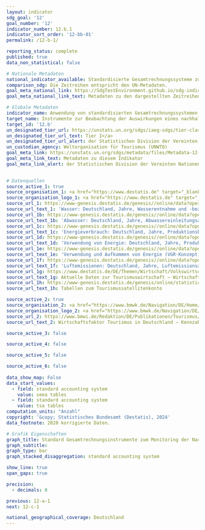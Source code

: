 ```yaml
---
layout: indicator    
sdg_goal: '12'    
goal_number: '12'    
indicator_number: 12.b.1    
indicator_sort_order: '12-bb-01'    
permalink: /12-b-1/    

reporting_status: complete    
published: true    
data_non_statistical: false    

# Nationale Metadaten    
national_indicator_available: Standardisierte Gesamtrechnungssysteme zur Beobachtung der Nachhaltigkeit im Tourismus    
comparison_sdg: Die Zeitreihen entspricht den UN-Metadaten.    
goal_meta_national_link: https://SdgTestEnvironment.github.io/sdg-indicators/public/Meta/12.b.1.pdf
goal_meta_national_link_text: Metadaten zu den dargestellten Zeitreihen    

# Globale Metadaten    
indicator_name: Anwendung von standardisierten Gesamtrechnungssystemen zur Beobachtung der wirtschaftlichen und ökologischen Aspekte der Nachhaltigkeit des Tourismus    
target_name: Instrumente zur Beobachtung der Auswirkungen eines nachhaltigen Tourismus, der Arbeitsplätze schafft und die lokale Kultur und lokale Produkte fördert, auf die nachhaltige Entwicklung entwickeln und anwenden    
target_id: '12.b'    
un_designated_tier_url: https://unstats.un.org/sdgs/iaeg-sdgs/tier-classification/'    
un_designated_tier_url_text: Tier I</a>    
un_designated_tier_url_alert: der Statistischen Division der Vereinten Nationen    
un_custodian_agency: Weltorganisation für Tourismus (UNWTO)    
goal_meta_link: https://unstats.un.org/sdgs/metadata/files/Metadata-12-0b-01.pdf    
goal_meta_link_text: Metadaten zu diesem Indikator    
goal_meta_link_alert: der Statistischen Division der Vereinten Nationen    
    

# Datenquellen
source_active_1: true
source_organisation_1: <a href="https://www.destatis.de" target="_blank"> Statistisches Bundesamt (Destatis) </a>
source_organisation_logo_1: <a href="https://www.destatis.de" target="_blank"><img src="https://sdg-indikatoren.de/public/OrgImgDe/destatis.png" alt="Logo destatis" style="height:60px; width:148px"/></a>
source_url_1: https://www-genesis.destatis.de/genesis//online/data?operation=table&code=85111-0002&bypass=true&language=de
source_url_text_1: 'Wasser: Deutschland, Jahre, Wasserentnahme und -bezug, Produktionsbereiche – GENESIS online 85111-002'
source_url_1b: https://www-genesis.destatis.de/genesis//online/data?operation=table&code=85111-0003&bypass=true&language=de
source_url_text_1b: 'Abwasser: Deutschland, Jahre, Abwassereinleitungsarten, Produktionsbereiche – GENESIS online 85111-0003'
source_url_1c: https://www-genesis.destatis.de/genesis//online/data?operation=table&code=85131-0001&bypass=true&language=de
source_url_text_1c: 'Energieverbrauch: Deutschland, Jahre, Produktionsbereiche – GENESIS online 85131-0001'
source_url_1d: https://www-genesis.destatis.de/genesis//online/data?operation=table&code=85131-0002&bypass=true&language=de
source_url_text_1d: 'Verwendung von Energie: Deutschland, Jahre, Produktionsbereiche, Energieträger – GENESIS online 85131-0002'
source_url_1e: https://www-genesis.destatis.de/genesis//online/data?operation=table&code=85131-0003&bypass=true&language=de
source_url_text_1e: 'Verwendung und Aufkommen von Energie (VGR-Konzept): Deutschland, Jahre, Energieträger – GENESIS online 85131-0003'
source_url_1f: https://www-genesis.destatis.de/genesis//online/data?operation=table&code=85111-0001&bypass=true&language=de
source_url_text_1f: 'Luftemissionen: Deutschland, Jahre, Luftemissionsart, Produktionsbereiche – GENESIS online 85111-0001'
source_url_1g: https://www.destatis.de/DE/Themen/Wirtschaft/Volkswirtschaftliche-Gesamtrechnungen-Inlandsprodukt/Publikationen/Downloads-Input-Output-Rechnung/aktuelle-daten-tourismuswirtschaft-kurzfasung.pdf
source_url_text_1g: Aktuelle Daten zur Tourismuswirtschaft – Wirtschaftliche Bedeutung und Nachhaltigkeit (Daten ab 2015)
source_url_1h: https://www-genesis.destatis.de/genesis/online/statistic/81711/de#abreadcrumb
source_url_text_1h: Tabellen zum Tourismussatellitenkonto

source_active_2: true
source_organisation_2: <a href="https://www.bmwk.de/Navigation/DE/Home/home.html" target="_blank"> Bundesministerium für Wirtschaft und Klimaschutz (BMWK) </a>
source_organisation_logo_2: <a href="https://www.bmwk.de/Navigation/DE/Home/home.html" target="_blank"><img src="https://sdg-indikatoren.de/public/OrgImgDe/bmwk.png" alt="Logo bmwk" style="height:60px; width:148px"/></a>
source_url_2: https://www.bmwi.de/Redaktion/DE/Publikationen/Tourismus/wirtschaftsfaktor-tourismus-deutschland-2012.html
source_url_text_2: Wirtschaftsfaktor Tourismus in Deutschland – Kennzahlen einer umsatzstarken Querschnittsbranche (Daten von 2010)

source_active_3: false

source_active_4: false

source_active_5: false

source_active_6: false
    
data_show_map: False    
data_start_values: 
  - field: standard accounting system
    value: seea tables
  - field: standard accounting system
    value: tsa tables    
computation_units: "Anzahl"    
copyright: '&copy; Statistisches Bundesamt (Destatis), 2024'    
data_footnote: 2020 korrigierte Daten.    

# Grafik Eigenschaften    
graph_title: Standard Gesamtrechnungsinstrumente zum Monitoring der Nachhaltigkeit im Tourismus
graph_subtitle:     
graph_type: bar
graph_stacked_disaggregation: standard accounting system    

show_line: true
span_gaps: true

precision:
  - decimals: 0    

previous: 12-a-1    
next: 12-c-1    

national_geographical_coverage: Deutschland    
---
```


<span></span>